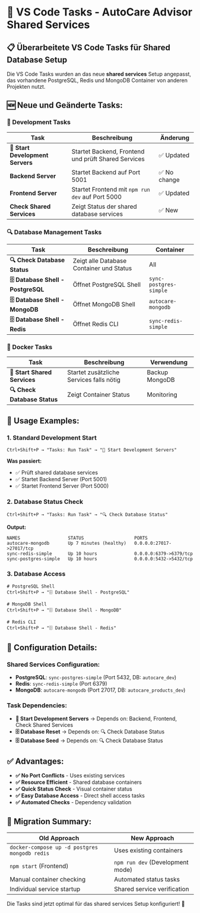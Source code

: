# 🚀 VS Code Tasks - AutoCare Advisor Shared Services

## 📋 Überarbeitete VS Code Tasks für Shared Database Setup

Die VS Code Tasks wurden an das neue **shared services** Setup angepasst, das vorhandene PostgreSQL, Redis und MongoDB Container von anderen Projekten nutzt.

## 🆕 Neue und Geänderte Tasks:

### 🚀 Development Tasks

| Task                             | Beschreibung                                        | Änderung     |
| -------------------------------- | --------------------------------------------------- | ------------ |
| **🚀 Start Development Servers** | Startet Backend, Frontend und prüft Shared Services | ✅ Updated   |
| **Backend Server**               | Startet Backend auf Port 5001                       | ✅ No change |
| **Frontend Server**              | Startet Frontend mit `npm run dev` auf Port 5000    | ✅ Updated   |
| **Check Shared Services**        | Zeigt Status der shared database services           | ✅ New       |

### 🔍 Database Management Tasks

| Task                               | Beschreibung                             | Container              |
| ---------------------------------- | ---------------------------------------- | ---------------------- |
| **🔍 Check Database Status**       | Zeigt alle Database Container und Status | All                    |
| **🗄️ Database Shell - PostgreSQL** | Öffnet PostgreSQL Shell                  | `sync-postgres-simple` |
| **🗄️ Database Shell - MongoDB**    | Öffnet MongoDB Shell                     | `autocare-mongodb`     |
| **🗄️ Database Shell - Redis**      | Öffnet Redis CLI                         | `sync-redis-simple`    |

### 🐳 Docker Tasks

| Task                         | Beschreibung                             | Verwendung     |
| ---------------------------- | ---------------------------------------- | -------------- |
| **🐳 Start Shared Services** | Startet zusätzliche Services falls nötig | Backup MongoDB |
| **🔍 Check Database Status** | Zeigt Container Status                   | Monitoring     |

## 🎯 Usage Examples:

### 1. Standard Development Start

```
Ctrl+Shift+P → "Tasks: Run Task" → "🚀 Start Development Servers"
```

**Was passiert:**

- ✅ Prüft shared database services
- ✅ Startet Backend Server (Port 5001)
- ✅ Startet Frontend Server (Port 5000)

### 2. Database Status Check

```
Ctrl+Shift+P → "Tasks: Run Task" → "🔍 Check Database Status"
```

**Output:**

```
NAMES                  STATUS                   PORTS
autocare-mongodb       Up 7 minutes (healthy)   0.0.0.0:27017->27017/tcp
sync-redis-simple      Up 10 hours              0.0.0.0:6379->6379/tcp
sync-postgres-simple   Up 10 hours              0.0.0.0:5432->5432/tcp
```

### 3. Database Access

```
# PostgreSQL Shell
Ctrl+Shift+P → "🗄️ Database Shell - PostgreSQL"

# MongoDB Shell
Ctrl+Shift+P → "🗄️ Database Shell - MongoDB"

# Redis CLI
Ctrl+Shift+P → "🗄️ Database Shell - Redis"
```

## 🔧 Configuration Details:

### Shared Services Configuration:

- **PostgreSQL**: `sync-postgres-simple` (Port 5432, DB: `autocare_dev`)
- **Redis**: `sync-redis-simple` (Port 6379)
- **MongoDB**: `autocare-mongodb` (Port 27017, DB: `autocare_products_dev`)

### Task Dependencies:

- **🚀 Start Development Servers** → Depends on: Backend, Frontend, Check Shared Services
- **🗄️ Database Reset** → Depends on: 🔍 Check Database Status
- **🗄️ Database Seed** → Depends on: 🔍 Check Database Status

## ✅ Advantages:

- **✅ No Port Conflicts** - Uses existing services
- **✅ Resource Efficient** - Shared database containers
- **✅ Quick Status Check** - Visual container status
- **✅ Easy Database Access** - Direct shell access tasks
- **✅ Automated Checks** - Dependency validation

## 🔄 Migration Summary:

| Old Approach                                  | New Approach                     |
| --------------------------------------------- | -------------------------------- |
| `docker-compose up -d postgres mongodb redis` | Uses existing containers         |
| `npm start` (Frontend)                        | `npm run dev` (Development mode) |
| Manual container checking                     | Automated status tasks           |
| Individual service startup                    | Shared service verification      |

Die Tasks sind jetzt optimal für das shared services Setup konfiguriert! 🎯
